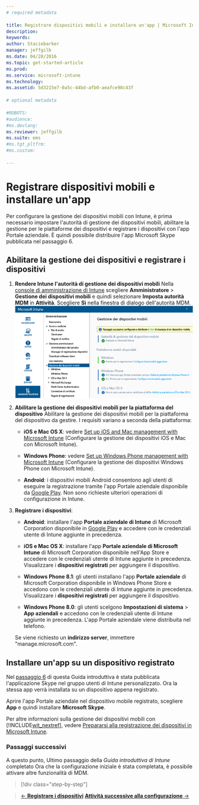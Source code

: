 ```yaml
---
# required metadata

title: Registrare dispositivi mobili e installare un'app | Microsoft Intune
description:
keywords:
author: Staciebarker
manager: jeffgilb
ms.date: 04/28/2016
ms.topic: get-started-article
ms.prod:
ms.service: microsoft-intune
ms.technology:
ms.assetid: 5d3215e7-0a5c-44bd-afb0-aeafce98c43f

# optional metadata

#ROBOTS:
#audience:
#ms.devlang:
ms.reviewer: jeffgilb
ms.suite: ems
#ms.tgt_pltfrm:
#ms.custom:

---
```


# Registrare dispositivi mobili e installare un'app
Per configurare la gestione dei dispositivi mobili con Intune, è prima necessario impostare l'autorità di gestione dei dispositivi mobili, abilitare la gestione per le piattaforme dei dispositivi e registrare i dispositivi con l'app Portale aziendale. È quindi possibile distribuire l'app Microsoft Skype pubblicata nel passaggio 6.

## Abilitare la gestione dei dispositivi e registrare i dispositivi

1.  **Rendere Intune l'autorità di gestione dei dispositivi mobili**
    Nella [console di amministrazione di Intune](https://manage.microsoft.com/) scegliere **Amministratore** > **Gestione dei dispositivi mobili** e quindi selezionare **Imposta autorità MDM** in **Attività**.  Scegliere **Sì** nella finestra di dialogo dell'autorità MDM.
    ![Console di amministrazione. Impostare MDM su Intune](./media/mdmAuthority.png)

2.  **Abilitare la gestione dei dispositivi mobili per la piattaforma del dispositivo**
    Abilitare la gestione dei dispositivi mobili per la piattaforma del dispositivo da gestire. I requisiti variano a seconda della piattaforma:

    -   **iOS e Mac OS X**: vedere [Set up iOS and Mac management with Microsoft Intune](/intune/deploy-use/set-up-ios-and-mac-management-with-microsoft-intune) (Configurare la gestione dei dispositivi iOS e Mac con Microsoft Intune).

    -   **Windows Phone**: vedere [Set up Windows Phone management with Microsoft Intune](/intune/deploy-use/set-up-windows-phone-management-with-microsoft-intune) (Configurare la gestione dei dispositivi Windows Phone con Microsoft Intune).

    -   **Android**: i dispositivi mobili Android consentono agli utenti di eseguire la registrazione tramite l'app Portale aziendale disponibile da [Google Play](https://play.google.com/store/apps/details?id=com.skype.raider). Non sono richieste ulteriori operazioni di configurazione in Intune.

3.  **Registrare i dispositivi**:

    -   **Android**: installare l'app **Portale aziendale di Intune** di Microsoft Corporation disponibile in [Google Play](http://go.microsoft.com/fwlink/p/?LinkId=386612) e accedere con le credenziali utente di Intune aggiunte in precedenza.

    -   **iOS e Mac OS X**: installare l'app **Portale aziendale di Microsoft Intune** di Microsoft Corporation disponibile nell'App Store e accedere con le credenziali utente di Intune aggiunte in precedenza. Visualizzare i **dispositivi registrati** per aggiungere il dispositivo.

    -   **Windows Phone 8.1**: gli utenti installano l'app **Portale aziendale** di Microsoft Corporation disponibile in Windows Phone Store e accedono con le credenziali utente di Intune aggiunte in precedenza.  Visualizzare i **dispositivi registrati** per aggiungere il dispositivo.

    -   **Windows Phone 8.0**: gli utenti scelgono **Impostazioni di sistema** &gt; **App aziendali** e accedono con le credenziali utente di Intune aggiunte in precedenza. L'app Portale aziendale viene distribuita nel telefono.

    Se viene richiesto un **indirizzo server**, immettere "manage.microsoft.com".

## Installare un'app su un dispositivo registrato
Nel [passaggio 6](start-with-a-paid-subscription-to-microsoft-intune-step-6.md) di questa Guida introduttiva è stata pubblicata l'applicazione Skype nel gruppo utenti di Intune personalizzato. Ora la stessa app verrà installata su un dispositivo appena registrato.

Aprire l'app Portale aziendale nel dispositivo mobile registrato, scegliere **App** e quindi installare **Microsoft Skype**.

Per altre informazioni sulla gestione dei dispositivi mobili con [!INCLUDE[wit_nextref](../includes/wit_nextref_md.md)], vedere [Prepararsi alla registrazione dei dispositivi in Microsoft Intune](/intune/deploy-use/get-ready-to-enroll-devices-in-microsoft-intune).


### Passaggi successivi
A questo punto, Ultimo passaggio della *Guida introduttiva di Intune* completato Ora che la configurazione iniziale è stata completata, è possibile attivare altre funzionalità di MDM.

>[!div class="step-by-step"]

>[&larr; **Registrare i dispositivi**](.\start-with-a-paid-subscription-to-microsoft-intune-step-8.md)     [**Attività successive alla configurazione** &rarr;](.\post-configuration-tasks.md)  


<!--HONumber=May16_HO1-->


